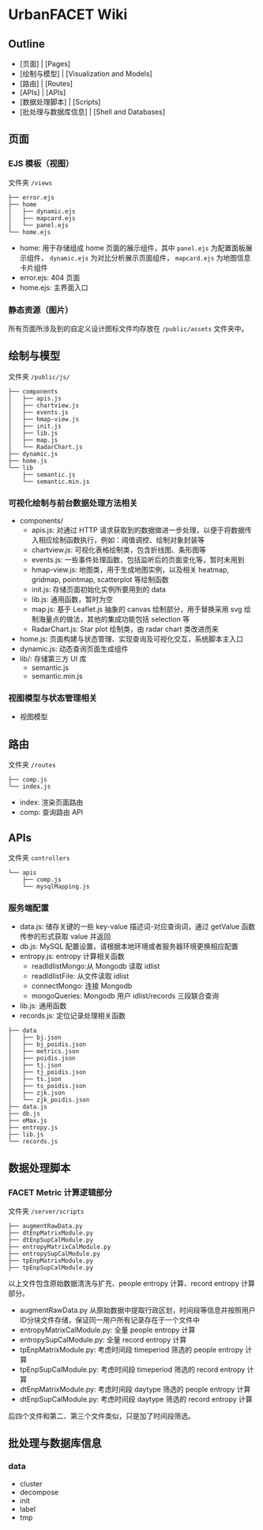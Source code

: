# UrbanFACET Wiki

## Outline

* [页面] | [Pages]
* [绘制与模型] | [Visualization and Models]
* [路由] | [Routes]
* [APIs] | [APIs]
* [数据处理脚本] | [Scripts]
* [批处理与数据库信息] | [Shell and Databases]

## 页面

### EJS 模板（视图）

文件夹 `/views`

```
├── error.ejs
├── home
│   ├── dynamic.ejs
│   ├── mapcard.ejs
│   └── panel.ejs
└── home.ejs
```

* home: 用于存储组成 home 页面的展示组件，其中 `panel.ejs` 为配置面板展示组件， `dynamic.ejs` 为对比分析展示页面组件， `mapcard.ejs` 为地图信息卡片组件
* error.ejs: 404 页面
* home.ejs: 主界面入口

### 静态资源（图片）

所有页面所涉及到的自定义设计图标文件均存放在 `/public/assets` 文件夹中。

## 绘制与模型

文件夹 `/public/js/`

```
├── components
│   ├── apis.js
│   ├── chartview.js
│   ├── events.js
│   ├── hmap-view.js
│   ├── init.js
│   ├── lib.js
│   ├── map.js
│   └── RadarChart.js
├── dynamic.js
├── home.js
└── lib
    ├── semantic.js
    └── semantic.min.js
```

### 可视化绘制与前台数据处理方法相关

* components/
	* apis.js: 对通过 HTTP 请求获取到的数据做进一步处理，以便于将数据传入相应绘制函数执行，例如：阈值调控、绘制对象封装等
	* chartview.js: 可视化表格绘制类，包含折线图、条形图等
	* events.js: 一些事件处理函数，包括监听后的页面变化等，暂时未用到
	* hmap-view.js: 地图类，用于生成地图实例，以及相关 heatmap, gridmap, pointmap, scatterplot 等绘制函数
	* init.js: 存储页面初始化实例所要用到的 data
	* lib.js: 通用函数，暂时为空
	* map.js: 基于 Leaflet.js 抽象的 canvas 绘制部分，用于替换采用 svg 绘制海量点的做法，其他的集成功能包括 selection 等
	* RadarChart.js: Star plot 绘制类，由 radar chart 类改进而来
* home.js: 页面构建与状态管理、实现查询及可视化交互，系统脚本主入口
* dynamic.js: 动态查询页面生成组件
* lib/: 存储第三方 UI 库
	* semantic.js
	* semantic.min.js

### 视图模型与状态管理相关

* 视图模型

## 路由

文件夹 `/routes`

```
├── comp.js
└── index.js
```

* index: 渲染页面路由
* comp: 查询路由 API

## APIs

文件夹 `controllers`

```
└── apis
    ├── comp.js
    └── mysqlMapping.js
```

### 服务端配置

* data.js: 储存关键的一些 key-value 描述词-对应查询词，通过 getValue 函数传参的形式获取 value 并返回
* db.js: MySQL 配置设置，请根据本地环境或者服务器环境更换相应配置
* entropy.js: entropy 计算相关函数
	* readIdlistMongo:从 Mongodb 读取 idlist
    * readIdlistFile: 从文件读取 idlist
	* connectMongo: 连接 Mongodb 
	* mongoQueries: Mongodb 用户 idlist/records 三段联合查询
* lib.js: 通用函数
* records.js: 定位记录处理相关函数

```
├── data
│   ├── bj.json
│   ├── bj_poidis.json
│   ├── metrics.json
│   ├── poidis.json
│   ├── tj.json
│   ├── tj_poidis.json
│   ├── ts.json
│   ├── ts_poidis.json
│   ├── zjk.json
│   └── zjk_poidis.json
├── data.js
├── db.js
├── eMax.js
├── entropy.js
├── lib.js
└── records.js
```

## 数据处理脚本

### FACET Metric 计算逻辑部分

文件夹 `/server/scripts`

```
├── augmentRawData.py
├── dtEnpMatrixModule.py
├── dtEnpSupCalModule.py
├── entropyMatrixCalModule.py
├── entropySupCalModule.py
├── tpEnpMatrixModule.py
├── tpEnpSupCalModule.py
```

以上文件包含原始数据清洗与扩充、people entropy 计算、record entropy 计算部分。

* augmentRawData.py 从原始数据中提取行政区划，时间段等信息并按照用户ID分块文件存储，保证同一用户所有记录存在于一个文件中
* entropyMatrixCalModule.py: 全量 people entropy 计算
* entropySupCalModule.py: 全量 record entropy 计算
* tpEnpMatrixModule.py: 考虑时间段 timeperiod 筛选的 people entropy 计算
* tpEnpSupCalModule.py: 考虑时间段 timeperiod 筛选的 record entropy 计算
* dtEnpMatrixModule.py: 考虑时间段 daytype 筛选的 people entropy 计算
* dtEnpSupCalModule.py: 考虑时间段 daytype 筛选的 record entropy 计算

后四个文件和第二、第三个文件类似，只是加了时间段筛选。

## 批处理与数据库信息

### data

* cluster
* decompose
* init
* label
* tmp